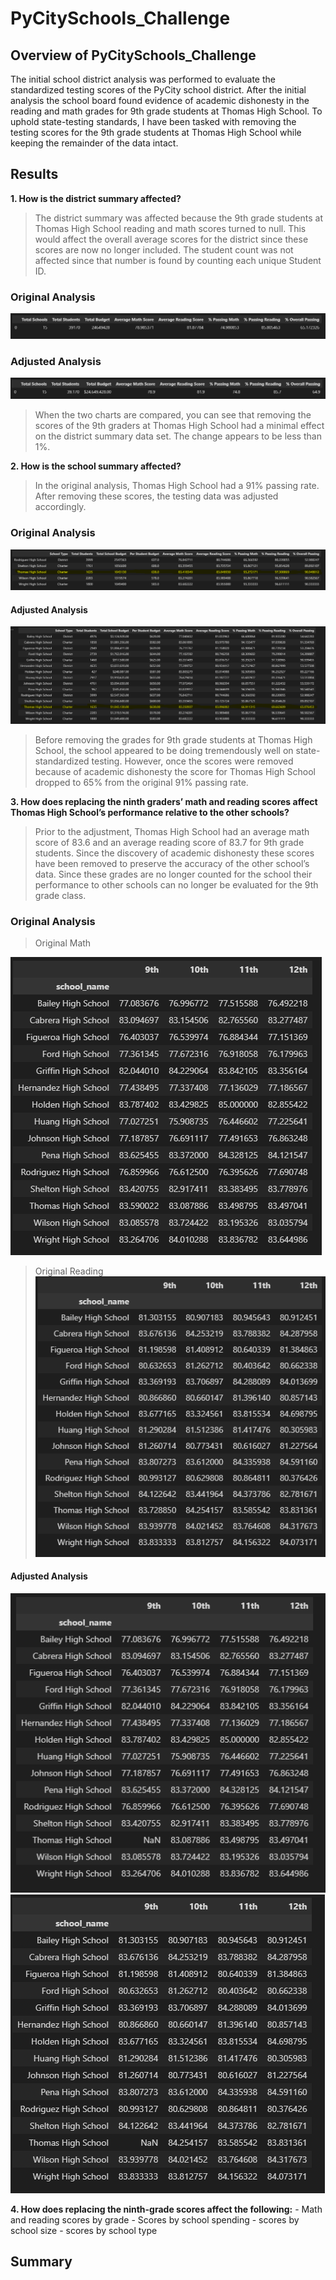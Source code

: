 # PyCitySchools_Challenge

## Overview of PyCitySchools_Challenge
The initial school district analysis was performed to evaluate the standardized testing scores of the PyCity school district. After the initial analysis the school board found evidence of academic dishonesty in the reading and math grades for 9th grade students at Thomas High School. To uphold state-testing standards, I have been tasked with removing the testing scores for the 9th grade students at Thomas High School while keeping the remainder of the data intact. 

## Results
**1. How is the district summary affected?**

>The district summary was affected because the 9th grade students at Thomas High School reading and math scores turned to null. This would affect the overall average scores for the district since these scores are now no longer included. The student count was not affected since that number is found by counting each unique Student ID.

### Original Analysis
![Original Analysis](https://github.com/CorinneBean/School_District_Analysis/blob/3a1cc2617144300b1d0e0265433be7f5d7afd0e7/Resources/Original%20District%20Summary.png)

### Adjusted Analysis
![Adjusted Analysis](https://github.com/CorinneBean/School_District_Analysis/blob/3a1cc2617144300b1d0e0265433be7f5d7afd0e7/Resources/Adjusted%20District%20Summary.png)

>When the two charts are compared, you can see that removing the scores of the 9th graders at Thomas High School had a minimal effect on the district summary data set. The change appears to be less than 1%.

**2. How is the school summary affected?**
>In the original analysis, Thomas High School had a 91% passing rate. After removing these scores, the testing data was adjusted accordingly. 

### Original Analysis
![Original Analysis]( https://github.com/CorinneBean/School_District_Analysis/blob/589a8eb3f4c9d9b3bb1fcac8789caf16513ecdc7/Resources/Original%20Per%20School%20Summary.png)

#### Adjusted Analysis
![Adjusted Analysis]( https://github.com/CorinneBean/School_District_Analysis/blob/589a8eb3f4c9d9b3bb1fcac8789caf16513ecdc7/Resources/Adjusted%20Per%20School%20Summary.png)

>Before removing the grades for 9th grade students at Thomas High School, the school appeared to be doing tremendously well on state-standardized testing. However, once the scores were removed because of academic dishonesty the score for Thomas High School dropped to 65% from the original 91% passing rate.

**3. How does replacing the ninth graders’ math and reading scores affect Thomas High School’s performance relative to the other schools?**
>Prior to the adjustment, Thomas High School had an average math score of 83.6 and an average reading score of 83.7 for 9th grade students. Since the discovery of academic dishonesty these scores have been removed to preserve the accuracy of the other school’s data. Since these grades are no longer counted for the school their performance to other schools can no longer be evaluated for the 9th grade class.

### Original Analysis
>Original Math 

![Original Math]( https://github.com/CorinneBean/School_District_Analysis/blob/93b0ae021b3c3d0050cb5552d080613af8c2aa35/Resources/original_math_by_school.png)

>Original Reading
![Original Reading]( https://github.com/CorinneBean/School_District_Analysis/blob/93b0ae021b3c3d0050cb5552d080613af8c2aa35/Resources/original_reading_by_school.png)

#### Adjusted Analysis
![Adjusted Math]( https://github.com/CorinneBean/School_District_Analysis/blob/93b0ae021b3c3d0050cb5552d080613af8c2aa35/Resources/adjusted_math_by_school.png)
![Adjusted Reading]( https://github.com/CorinneBean/School_District_Analysis/blob/93b0ae021b3c3d0050cb5552d080613af8c2aa35/Resources/adjusted_reading_by_school.png)

**4. How does replacing the ninth-grade scores affect the following:**
	- Math and reading scores by grade
	- Scores by school spending
	- scores by school size
	- scores by school type

## Summary
